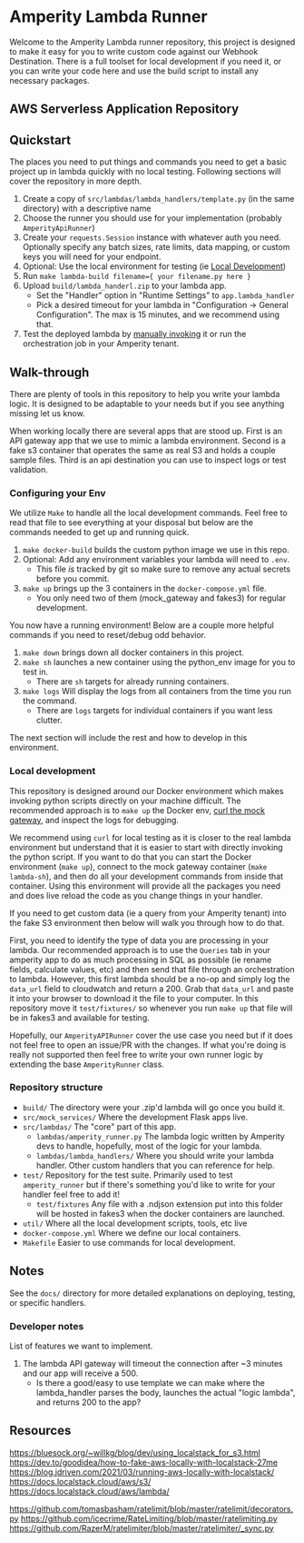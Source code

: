 # Amperity Lambda Runner

Welcome to the Amperity Lambda runner repository, this project is designed to make it easy for you to write custom code against our Webhook Destination. There is a full toolset for local development if you need it, or you can write your code here and use the build script to install any necessary packages. 

## AWS Serverless Application Repository



## Quickstart

The places you need to put things and commands you need to get a basic project up in lambda quickly with no local testing. Following sections will cover the repository in more depth.

1. Create a copy of `src/lambdas/lambda_handlers/template.py` (in the same directory) with a descriptive name
1. Choose the runner you should use for your implementation (probably `AmperityApiRunner`)
1. Create your `requests.Session` instance with whatever auth you need. Optionally specify any batch sizes, rate limits, data mapping, or custom keys you will need for your endpoint.
1. Optional: Use the local environment for testing (ie [Local Development](#local-development))
1. Run `make lambda-build filename={ your filename.py here }`
1. Upload `build/lambda_handerl.zip` to your lambda app.
   - Set the "Handler" option in "Runtime Settings" to `app.lambda_handler`
   - Pick a desired timeout for your lambda in "Configuration -> General Configuration". The max is 15 minutes, and we recommend using that.
1. Test the deployed lambda by [manually invoking](#snippets) it or run the orchestration job in your Amperity tenant.

## Walk-through

There are plenty of tools in this repository to help you write your lambda logic. It is designed to be adaptable to your needs but if you see anything missing let us know.

When working locally there are several apps that are stood up. First is an API gateway app that we use to mimic a lambda environment. Second is a fake s3 container that operates the same as real S3 and holds a couple sample files. Third is an api destination you can use to inspect logs or test validation.

### Configuring your Env

We utilize `Make` to handle all the local development commands. Feel free to read that file to see everything at your disposal but below are the commands needed to get up and running quick.

1. `make docker-build` builds the custom python image we use in this repo.
1. Optional: Add any environment variables your lambda will need to `.env`.
    - This file *is* tracked by git so make sure to remove any actual secrets before you commit.
1. `make up` brings up the 3 containers in the `docker-compose.yml` file.
    - You only need two of them (mock_gateway and fakes3) for regular development.

You now have a running environment! Below are a couple more helpful commands if you need to reset/debug odd behavior.

1. `make down` brings down all docker containers in this project.
1. `make sh` launches a new container using the python_env image for you to test in.
    - There are `sh` targets for already running containers. 
1. `make logs` Will display the logs from all containers from the time you run the command.
    - There are `logs` targets for individual containers if you want less clutter.

The next section will include the rest and how to develop in this environment.

### Local development

This repository is designed around our Docker environment which makes invoking python scripts directly on your machine difficult. The recommended approach is to `make up` the Docker env,  [curl the mock gateway](#snippets), and inspect the logs for debugging.

We recommend using `curl` for local testing as it is closer to the real lambda environment but understand that it is easier to start with directly invoking the python script. If you want to do that you can start the Docker environment (`make up`), connect to the mock gateway container (`make lambda-sh`), and then do all your development commands from inside that container. Using this environment will provide all the packages you need and does live reload the code as you change things in your handler.

If you need to get custom data (ie a query from your Amperity tenant) into the fake S3 environment then below will walk you through how to do that. 

First, you need to identify the type of data you are processing in your lambda. Our recommended approach is to use the `Queries` tab in your amperity app to do as much processing in SQL as possible (ie rename fields, calculate values, etc) and then send that file through an orchestration to lambda. However, this first lambda should be a no-op and simply log the `data_url` field to cloudwatch and return a 200. Grab that `data_url` and paste it into your browser to download it the file to your computer. In this repository move it `test/fixtures/` so whenever you run `make up` that file will be in fakes3 and available for testing.

Hopefully, our `AmperityAPIRunner` cover the use case you need but if it does not feel free to open an issue/PR with the changes. If what you're doing is really not supported then feel free to write your own runner logic by extending the base `AmperityRunner` class.

### Repository structure

- `build/` The directory were your .zip'd lambda will go once you build it.
- `src/mock_services/` Where the development Flask apps live.
- `src/lambdas/` The "core" part of this app.
    - `lambdas/amperity_runner.py` The lambda logic written by Amperity devs to handle, hopefully, most of the logic for your lambda.
    - `lambdas/lambda_handlers/` Where you should write your lambda handler. Other custom handlers that you can reference for help.
- `test/` Repository for the test suite. Primarily used to test `amperity_runner` but if there's something you'd like to write for your handler feel free to add it!
    - `test/fixtures` Any file with a .ndjson extension put into this folder will be hosted in fakes3 when the docker containers are launched.
- `util/` Where all the local development scripts, tools, etc live
- `docker-compose.yml` Where we define our local containers.
- `Makefile` Easier to use commands for local development.

## Notes

See the `docs/` directory for more detailed explanations on deploying, testing, or specific handlers. 

### Developer notes

List of features we want to implement.

1. The lambda API gateway will timeout the connection after ~3 minutes and our app will receive a 500. 
    - Is there a good/easy to use template we can make where the lambda_handler parses the body, launches the actual "logic lambda", and returns 200 to the app?

## Resources

https://bluesock.org/~willkg/blog/dev/using_localstack_for_s3.html
https://dev.to/goodidea/how-to-fake-aws-locally-with-localstack-27me
https://blog.jdriven.com/2021/03/running-aws-locally-with-localstack/
https://docs.localstack.cloud/aws/s3/
https://docs.localstack.cloud/aws/lambda/

https://github.com/tomasbasham/ratelimit/blob/master/ratelimit/decorators.py
https://github.com/icecrime/RateLimiting/blob/master/ratelimiting.py
https://github.com/RazerM/ratelimiter/blob/master/ratelimiter/_sync.py
